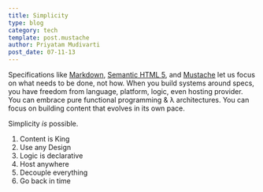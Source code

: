 ```yaml
---
title: Simplicity
type: blog
category: tech
template: post.mustache
author: Priyatam Mudivarti
post_date: 07-11-13
---
```


Specifications like [Markdown](http://daringfireball.net/projects/markdown/), [Semantic HTML 5](http://diveintohtml5.info/semantics.html), and [Mustache](http://mustache.github.io) let us focus on what needs to be done, not how. When you build systems around specs, you have freedom from language, platform, logic, even hosting provider. You can embrace pure functional programming & &#955; architectures. You can focus on building content that evolves in its own pace.

Simplicity _is_ possible.

1. Content is King
1. Use any Design
1. Logic is declarative
1. Host anywhere
1. Decouple everything
1. Go back in time
